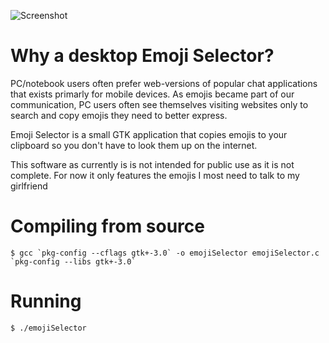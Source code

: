 ![Screenshot](https://raw.githubusercontent.com/fullynotanalien/emojiselector/master/emoji-selector-screenshot.png)

# Why a desktop Emoji Selector?

PC/notebook users often prefer web-versions of popular chat applications that exists primarly for mobile devices. As emojis became part of our communication, PC users often see themselves visiting websites only to search and copy emojis they need to better express. 

Emoji Selector is a small GTK application that copies emojis to your clipboard so you don't have to look them up on the internet.

This software as currently is is not intended for public use as it is not complete. For now it only features the emojis I most need to talk to my girlfriend

# Compiling from source

``$ gcc `pkg-config --cflags gtk+-3.0` -o emojiSelector emojiSelector.c `pkg-config --libs gtk+-3.0` ``

# Running
`$ ./emojiSelector`


